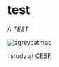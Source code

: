 # test 


_A TEST_



![agreycatmad](https://media.tenor.com/80UKBlUDdb8AAAAi/donot-do-not-do-this.gif)



I study at [CESF](https://cesfcl.com.br/) 
